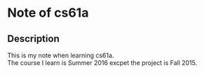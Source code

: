 # Note of cs61a
## Description
  This is my note when learning cs61a.  
  The course I learn is Summer 2016 excpet the project is Fall 2015.
